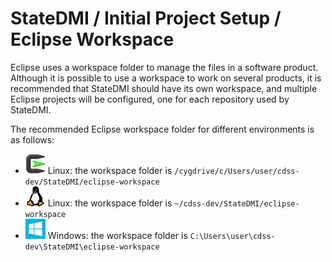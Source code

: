 # StateDMI / Initial Project Setup / Eclipse Workspace ##

Eclipse uses a workspace folder to manage the files in a software product.
Although it is possible to use a workspace to work on several products,
it is recommended that StateDMI should have its own workspace,
and multiple Eclipse projects will be configured,
one for each repository used by StateDMI.

The recommended Eclipse workspace folder for different environments is as follows:

* ![Cygwin](../images/cygwin-32.png) Linux:  the workspace folder is `/cygdrive/c/Users/user/cdss-dev/StateDMI/eclipse-workspace`
* ![Linux](../images/linux-32.png) Linux:  the workspace folder is `~/cdss-dev/StateDMI/eclipse-workspace`
* ![Windows](../images/windows-32.png) Windows: the workspace folder is `C:\Users\user\cdss-dev\StateDMI\eclipse-workspace`

